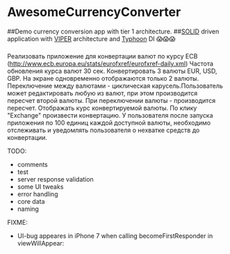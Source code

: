 # AwesomeCurrencyConverter
##Demo currency conversion app with tier 1 architecture. 
##[SOLID](https://en.wikipedia.org/wiki/SOLID_(object-oriented_design)) driven application with [VIPER](https://www.objc.io/issues/13-architecture/viper/) architecture and [Typhoon](http://typhoonframework.org/) DI  😱😱😱
### 

Реализовать приложение для конвертации валют по курсу ECB
(http://www.ecb.europa.eu/stats/eurofxref/eurofxref-daily.xml)
Частота обновления курса валют 30 сек.
Конвертировать 3 валюты EUR, USD, GBP.
На экране одновременно отображаются только 2 валюты. Переключение между валютами - циклическая карусель.Пользователь может редактировать любую из валют, при этом производится пересчет второй валюты. При переключении валюты - производится пересчет.
Отображать курс конвертируемой валюты.
По клику "Exchange" произвести конвертацию.
У пользователя после запуска приложения по 100 единиц каждой доступной валюты, необходимо отслеживать и уведомлять пользователя о нехватке средств до конвертации. 

TODO:
* comments
* test 
* server response validation
* some UI tweaks
* error handling
* core data
* naming

FIXME:
* UI-bug appeares in iPhone 7 when calling becomeFirstResponder in viewWillAppear:
